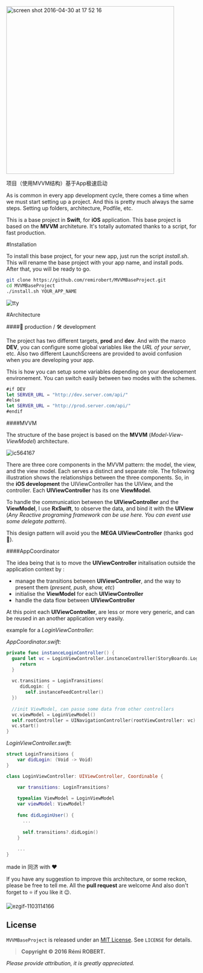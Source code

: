 <img width="444" alt="screen shot 2016-04-30 at 17 52 16" src="https://cloud.githubusercontent.com/assets/3276768/14935221/65cda908-0efc-11e6-993c-6bca57faeb62.png">

项目（使用MVVM结构）基于App极速启动

As is common in every app development cycle, there comes a time when we must start setting up a project. And this is pretty much always the same steps. Setting up folders, architecture, Podfile, etc.

This is a base project in **Swift**, for **iOS** application. This base project is based on the **MVVM** architeture. It's totally automated thanks to a script, for fast production.

#Installation

To install this base project, for your new app, just run the script *install.sh*. This will rename the base project with your app name, and install pods. After that, you will be ready to go.

```sh
git clone https://github.com/remirobert/MVVMBaseProject.git
cd MVVMBaseProject
./install.sh YOUR_APP_NAME
```

![tty](https://cloud.githubusercontent.com/assets/3276768/14935252/5b072566-0efd-11e6-9842-28ae8d7ace0e.gif)

#Architecture

####📱 production / 🛠 development

The project has two different targets, **prod** and **dev**. And with the marco **DEV**, you can configure some global variables like the *URL of your server*, etc. Also two different LaunchScreens are provided to avoid confusion when you are developing your app.

This is how you can setup some variables depending on your developement environement. You can switch easily between two modes with the schemes.
```Swift
#if DEV
let SERVER_URL = "http://dev.server.com/api/"
#else
let SERVER_URL = "http://prod.server.com/api/"
#endif
```

####MVVM

The structure of the base project is based on the **MVVM** (*Model-View-ViewModel*) architecture.

![ic564167](https://cloud.githubusercontent.com/assets/3276768/14935286/4cc0b0f2-0efe-11e6-93b0-1e639a3d659a.png)


There are three core components in the MVVM pattern: the model, the view, and the view model. Each serves a distinct and separate role. The following illustration shows the relationships between the three components.
So, in the **iOS development** the UIViewController has the UIView, and the controller. Each **UIViewController** has its one **ViewModel**.

To handle the communication between the **UIViewController** and the **ViewModel**, I use **RxSwift**, to observe the data, and bind it with the **UIView** (*Any Reactive programing framework can be use here. You can event use some delegate pattern*).

This design pattern will avoid you the **MEGA UIViewController** (thanks god 🙏).

####AppCoordinator

The idea being that is to move the **UIViewController** initalisation outside the application context by :

 - manage the transitions between **UIViewController**, and the way to present them (*present, push, show, etc*)
 - initialise the **ViewModel** for each **UIViewController**
 - handle the data flow between **UIViewController**

At this point each **UIViewController**, are less or more very generic, and can be reused in an another application very easily.

example for a *LoginViewController*:

*AppCoordinator.swift*:
```swift
private func instanceLoginController() {
  guard let vc = LoginViewController.instanceController(StoryBoards.Login) as? LoginViewController else {
     return
  }
  
  vc.transitions = LoginTransitions(
     didLogin: {
       self.instanceFeedController()
  })
  
  //init ViewModel, can passe some data from other controllers
  vc.viewModel = LoginViewModel()
  self.rootController = UINavigationController(rootViewController: vc)
  vc.start()
}
```

*LoginViewController.swift*:
```swift
struct LoginTransitions {
    var didLogin: (Void -> Void)
}

class LoginViewController: UIViewController, Coordinable {

    var transitions: LoginTransitions?
 
    typealias ViewModel = LoginViewModel
    var viewModel: ViewModel?
 
    func didLoginUser() {
      ...
  
      self.transitions?.didLogin()
    }
 
    ...
}
```

made in 同济 with ❤️


If you have any suggestion to improve this architecture, or some reckon, please be free to tell me. All the **pull request** are welcome And also don't forget to ⭐️ if you like it 😉.

![ezgif-1103114166](https://cloud.githubusercontent.com/assets/3276768/14935398/e087e6ee-0f02-11e6-9469-16ac856aa2ff.gif)


## License

`MVVMBaseProject` is released under an [MIT License][mitLink]. See `LICENSE` for details.

>**Copyright &copy; 2016 Rémi ROBERT.**

*Please provide attribution, it is greatly appreciated.*

[mitLink]:http://opensource.org/licenses/MIT
